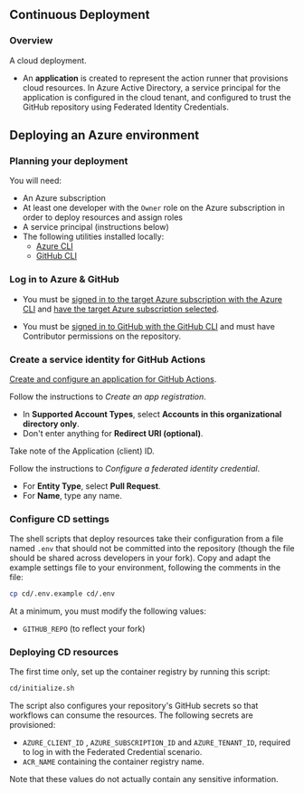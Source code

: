 ## Continuous Deployment

### Overview

A cloud deployment.

- An **application** is created to represent the action runner that provisions cloud resources. In Azure Active Directory, a service principal for the application is configured in the cloud tenant, and configured to trust the GitHub repository using Federated Identity Credentials.

## Deploying an Azure environment

### Planning your deployment

You will need:

- An Azure subscription
- At least one developer with the `Owner` role on the Azure subscription in order to deploy resources and assign roles
- A service principal (instructions below)
- The following utilities installed locally:
  - [Azure CLI](https://docs.microsoft.com/cli/azure/install-azure-cli)
  - [GitHub CLI](https://cli.github.com)

### Log in to Azure & GitHub

- You must be [signed in to the target Azure subscription with the Azure CLI](https://docs.microsoft.com/cli/azure/authenticate-azure-cli) and [have the target Azure subscription selected](https://docs.microsoft.com/cli/azure/manage-azure-subscriptions-azure-cli).

- You must be [signed in to GitHub with the GitHub CLI](https://cli.github.com/manual/gh_auth_login) and must have Contributor permissions on the repository.

### Create a service identity for GitHub Actions

[Create and configure an application for GitHub Actions](https://docs.microsoft.com/azure/active-directory/develop/workload-identity-federation-create-trust-github).

Follow the instructions to *Create an app registration*.

- In **Supported Account Types**, select **Accounts in this organizational directory only**.
- Don't enter anything for **Redirect URI (optional)**.

Take note of the Application (client) ID.

Follow the instructions to *Configure a federated identity credential*.

- For **Entity Type**, select **Pull Request**.
- For **Name**, type any name.

### Configure CD settings

The shell scripts that deploy resources take their configuration from a file named `.env` that should not be committed into the repository (though the file should be shared across developers in your fork). Copy and adapt the example settings file to your environment, following the comments in the file:

```bash
cp cd/.env.example cd/.env
```

At a minimum, you must modify the following values:

- `GITHUB_REPO` (to reflect your fork)

### Deploying CD resources

The first time only, set up the container registry by running this script:

```bash
cd/initialize.sh
```

The script also configures your repository's GitHub secrets so that workflows can consume the resources. The following secrets are provisioned:

- `AZURE_CLIENT_ID` ,  `AZURE_SUBSCRIPTION_ID` and `AZURE_TENANT_ID`, required to log in with the Federated Credential scenario.
- `ACR_NAME` containing the container registry name.

Note that these values do not actually contain any sensitive information.

